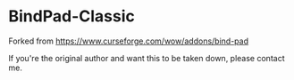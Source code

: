 # BindPad-Classic

Forked from https://www.curseforge.com/wow/addons/bind-pad

If you're the original author and want this to be taken down, please contact me.
